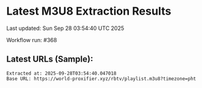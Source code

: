 # Latest M3U8 Extraction Results

Last updated: Sun Sep 28 03:54:40 UTC 2025

Workflow run: #368

## Latest URLs (Sample):
```
Extracted at: 2025-09-28T03:54:40.047018
Base URL: https://world-proxifier.xyz/rbtv/playlist.m3u8?timezone=pht

```
